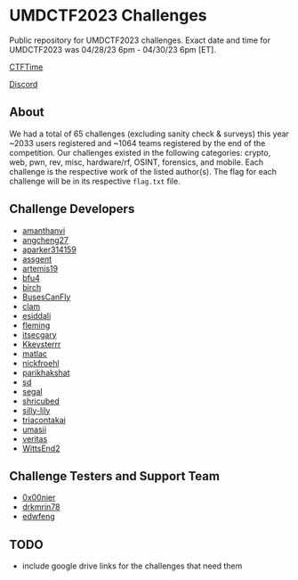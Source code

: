 # UMDCTF2023 Challenges
Public repository for UMDCTF2023 challenges. Exact date and time for UMDCTF2023 was 04/28/23 6pm - 04/30/23 6pm [ET]. 

[CTFTime](https://ctftime.org/event/1949)

[Discord](https://discord.gg/n65kg6KuYH)

## About
We had a total of 65 challenges (excluding sanity check & surveys) this year ~2033 users registered and ~1064 teams registered by the end of the competition.
Our challenges existed in the following categories: crypto, web, pwn, rev, misc, hardware/rf, OSINT, forensics, and mobile.
Each challenge is the respective work of the listed author(s). The flag for each challenge will be in its respective `flag.txt` file.

## Challenge Developers
 * [amanthanvi](https://github.com/amanthanvi)
 * [angcheng27](https://github.com/angcheng27)
 * [aparker314159](https://github.com/aparker314159)
 * [assgent](https://github.com/Assgent)
 * [artemis19](https://github.com/artemis19)
 * [bfu4](https://github.com/bfu4)
 * [birch](https://github.com/ald3ns)
 * [BusesCanFly](https://github.com/BusesCanFly)
 * [clam](https://github.com/obafgkmdh)
 * [esiddali](https://github.com/esiddali)
 * [fleming](https://github.com/jsfleming)
 * [itsecgary](https://github.com/itsecgary)
 * [Kkevsterrr](https://github.com/Kkevsterrr)
 * [matlac](https://github.com/matl4c)
 * [nickfroehl](https://github.com/nickfroehl)
 * [parikhakshat](https://github.com/parikhakshat)
 * [sd](https://github.com/ben-sb)
 * [segal](https://github.com/segalll)
 * [shricubed](https://github.com/shricubed)
 * [silly-lily](https://github.com/silly-lily)
 * [triacontakai](https://github.com/triacontakai)
 * [umasii](https://github.com/umasii)
 * [veritas](https://github.com/voidstar0)
 * [WittsEnd2](https://github.com/WittsEnd2)

## Challenge Testers and Support Team
 * [0x00nier](https://github.com/0x00nier)
 * [drkmrin78](https://github.com/drkmrin78)
 * [edwfeng](https://github.com/edwfeng)

## TODO
- include google drive links for the challenges that need them
